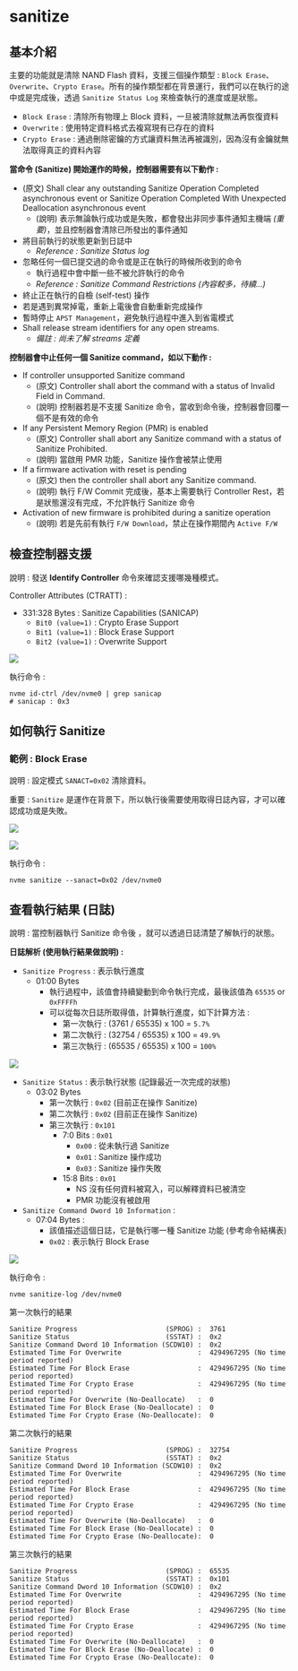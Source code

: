 # sanitize



## 基本介紹

主要的功能就是清除 NAND Flash 資料，支援三個操作類型 : `Block Erase`、`Overwrite`、`Crypto Erase`。所有的操作類型都在背景運行，我們可以在執行的途中或是完成後，透過 `Sanitize Status Log` 來檢查執行的進度或是狀態。

* `Block Erase` : 清除所有物理上 Block 資料，一旦被清除就無法再恢復資料
* `Overwrite` : 使用特定資料格式去複寫現有已存在的資料
* `Crypto Erase` : 通過刪除密鑰的方式讓資料無法再被識別，因為沒有金鑰就無法取得真正的資料內容

**當命令 (Sanitize) 開始運作的時候，控制器需要有以下動作 :** 

* (原文) Shall clear any outstanding Sanitize Operation Completed asynchronous event or Sanitize Operation Completed With Unexpected Deallocation asynchronous event
  * (說明) 表示無論執行成功或是失敗，都會發出非同步事件通知主機端 *(重要)*，並且控制器會清除已所發出的事件通知
* 將目前執行的狀態更新到日誌中
  * *Reference : Sanitize Status log*
* 忽略任何一個已提交過的命令或是正在執行的時候所收到的命令 
  * 執行過程中會中斷一些不被允許執行的命令
  * *Reference : Sanitize Command Restrictions (內容較多，待續...)* 
* 終止正在執行的自檢 (self-test) 操作
* 若是遇到異常掉電，重新上電後會自動重新完成操作
* 暫時停止 `APST Management`，避免執行過程中進入到省電模式
* Shall release stream identifiers for any open streams. 
  * *備註 : 尚未了解 streams 定義*

**控制器會中止任何一個 Sanitize command，如以下動作 :**

* If controller unsupported Sanitize command
  * (原文) Controller shall abort the command with a status of Invalid Field in Command.
  * (說明) 控制器若是不支援 Sanitize 命令，當收到命令後，控制器會回覆一個不是有效的命令
* If any Persistent Memory Region (PMR) is enabled
  * (原文) Controller shall abort any Sanitize command with a status of Sanitize Prohibited.
  * (說明) 當啟用 PMR 功能，Sanitize 操作會被禁止使用
* If a firmware activation with reset is pending
  * (原文) then the controller shall abort any Sanitize command.
  * (說明) 執行 F/W Commit 完成後，基本上需要執行 Controller Rest，若是狀態還沒有完成，不允許執行 Sanitize 命令
* Activation of new firmware is prohibited during a sanitize operation
  * (說明) 若是先前有執行 `F/W Download`，禁止在操作期間內 `Active F/W`



## 檢查控制器支援

說明 : 發送 **Identify Controller** 命令來確認支援哪幾種模式。

Controller Attributes (CTRATT) :

* 331:328 Bytes :  Sanitize Capabilities (SANICAP)
  * `Bit0 (value=1)` : Crypto Erase Support 
  * `Bit1 (value=1)` : Block Erase Support 
  * `Bit2 (value=1)` : Overwrite Support

![](https://github.com/miniedwins/learning/blob/main/nvme/pic/identify_controller/Identify_Controller_SANICAP_Bit0_Bit1_Bit2.png)

執行命令 : 

~~~shell
nvme id-ctrl /dev/nvme0 | grep sanicap
# sanicap : 0x3
~~~



## 如何執行 Sanitize

### 範例 : Block Erase

說明 : 設定模式 `SANACT=0x02` 清除資料。

重要 : `Sanitize` 是運作在背景下，所以執行後需要使用取得日誌內容，才可以確認成功或是失敗。

![](https://github.com/miniedwins/learning/blob/main/nvme/pic/admin_command_set/sanitize_cmd_dw10.png)

![](https://github.com/miniedwins/learning/blob/main/nvme/pic/admin_command_set/sanitize_cmd_dw11.png)

執行命令 : 

~~~shell
nvme sanitize --sanact=0x02 /dev/nvme0
~~~



## 查看執行結果 (日誌)

說明 : 當控制器執行 Sanitize 命令後 ，就可以透過日誌清楚了解執行的狀態。

**日誌解析 (使用執行結果做說明) :**

* `Sanitize Progress` : 表示執行進度
  * 01:00 Bytes
    * 執行過程中，該值會持續變動到命令執行完成，最後該值為 `65535` or `0xFFFFh`
    * 可以從每次日誌所取得值，計算執行進度，如下計算方法 : 
      * 第一次執行 : (3761 / 65535) x 100 = `5.7%`
      * 第二次執行 : (32754 / 65535) x 100 = `49.9%`
      * 第三次執行 : (65535 / 65535) x 100 = `100%`

![](https://github.com/miniedwins/learning/blob/main/nvme/pic/log_page/log_page_sanitize_status_SPROG.png)

* `Sanitize Status` : 表示執行狀態 (記錄最近一次完成的狀態)
  * 03:02 Bytes 
    * 第一次執行 : `0x02` (目前正在操作 Sanitize)
    * 第二次執行 : `0x02` (目前正在操作 Sanitize)
    * 第三次執行 : `0x101`
      * 7:0 Bits : `0x01`
        * `0x00` : 從未執行過 Sanitize 
        * `0x01` : Sanitize 操作成功
        * `0x03` : Sanitize 操作失敗
      * 15:8 Bits : `0x01` 
        * NS 沒有任何資料被寫入，可以解釋資料已被清空
        * PMR 功能沒有被啟用
* `Sanitize Command Dword 10 Information` :
  * 07:04 Bytes : 
    * 該值描述這個日誌，它是執行哪一種 Sanitize 功能 (參考命令結構表)
    * `0x02` :  表示執行 Block Erase

![](https://github.com/miniedwins/learning/blob/main/nvme/pic/log_page/log_page_sanitize_status_SSTAT.png)

執行命令 : 

~~~shell
nvme sanitize-log /dev/nvme0
~~~

第一次執行的結果

~~~shell
Sanitize Progress                      (SPROG) :  3761
Sanitize Status                        (SSTAT) :  0x2
Sanitize Command Dword 10 Information (SCDW10) :  0x2
Estimated Time For Overwrite                   :  4294967295 (No time period reported)
Estimated Time For Block Erase                 :  4294967295 (No time period reported)
Estimated Time For Crypto Erase                :  4294967295 (No time period reported)
Estimated Time For Overwrite (No-Deallocate)   :  0
Estimated Time For Block Erase (No-Deallocate) :  0
Estimated Time For Crypto Erase (No-Deallocate):  0
~~~

第二次執行的結果

~~~shell
Sanitize Progress                      (SPROG) :  32754
Sanitize Status                        (SSTAT) :  0x2
Sanitize Command Dword 10 Information (SCDW10) :  0x2
Estimated Time For Overwrite                   :  4294967295 (No time period reported)
Estimated Time For Block Erase                 :  4294967295 (No time period reported)
Estimated Time For Crypto Erase                :  4294967295 (No time period reported)
Estimated Time For Overwrite (No-Deallocate)   :  0
Estimated Time For Block Erase (No-Deallocate) :  0
Estimated Time For Crypto Erase (No-Deallocate):  0
~~~

第三次執行的結果

~~~shell
Sanitize Progress                      (SPROG) :  65535
Sanitize Status                        (SSTAT) :  0x101
Sanitize Command Dword 10 Information (SCDW10) :  0x2
Estimated Time For Overwrite                   :  4294967295 (No time period reported)
Estimated Time For Block Erase                 :  4294967295 (No time period reported)
Estimated Time For Crypto Erase                :  4294967295 (No time period reported)
Estimated Time For Overwrite (No-Deallocate)   :  0
Estimated Time For Block Erase (No-Deallocate) :  0
Estimated Time For Crypto Erase (No-Deallocate):  0
~~~
